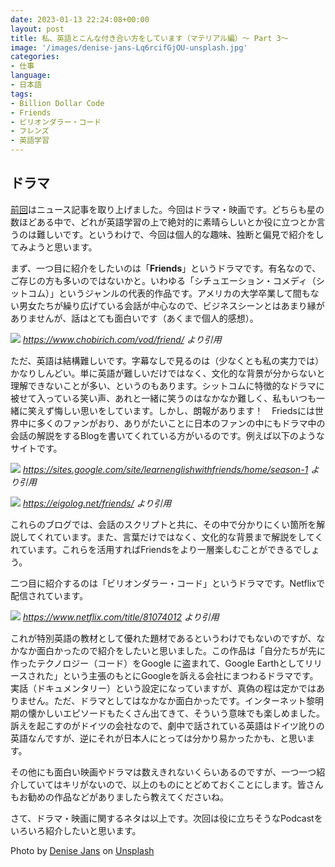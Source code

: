```yaml
---
date: 2023-01-13 22:24:08+00:00
layout: post
title: 私、英語とこんな付き合い方をしています（マテリアル編）〜 Part 3〜
image: '/images/denise-jans-Lq6rcifGjOU-unsplash.jpg'
categories:
- 仕事
language:
- 日本語
tags:
- Billion Dollar Code
- Friends
- ビリオンダラー・コード
- フレンズ
- 英語学習
---
```


## ドラマ


[前回](https://blog.shin.do/2023/01/how-i-work-with-english-with-materials-part2)はニュース記事を取り上げました。今回はドラマ・映画です。どちらも星の数ほどある中で、どれが英語学習の上で絶対的に素晴らしいとか役に立つとか言うのは難しいです。というわけで、今回は個人的な趣味、独断と偏見で紹介をしてみようと思います。

まず、一つ目に紹介をしたいのは「**Friends**」というドラマです。有名なので、ご存じの方も多いのではないかと。いわゆる「シチュエーション・コメディ（シットコム）」というジャンルの代表的作品です。アメリカの大学卒業して間もない男女たちが繰り広げている会話が中心なので、ビジネスシーンとはあまり縁がありませんが、話はとても面白いです（あくまで個人的感想）。

![]({{site.baseurl}}/images/Friends-1024x569.png)
*https://www.chobirich.com/vod/friend/ より引用*

ただ、英語は結構難しいです。字幕なしで見るのは（少なくとも私の実力では）かなりしんどい。単に英語が難しいだけではなく、文化的な背景が分からないと理解できないことが多い、というのもあります。シットコムに特徴的なドラマに被せて入っている笑い声、あれと一緒に笑うのはなかなか難しく、私もいつも一緒に笑えず悔しい思いをしています。しかし、朗報があります！　Friedsには世界中に多くのファンがおり、ありがたいことに日本のファンの中にもドラマ中の会話の解説をするBlogを書いてくれている方がいるのです。例えば以下のようなサイトです。

![]({{site.baseurl}}/images/Friends-Blog-1.png)
*https://sites.google.com/site/learnenglishwithfriends/home/season-1 より引用*

![]({{site.baseurl}}/images/Friends-Blog-2.png)
*https://eigolog.net/friends/ より引用*

これらのブログでは、会話のスクリプトと共に、その中で分かりにくい箇所を解説してくれています。また、言葉だけではなく、文化的な背景まで解説をしてくれています。これらを活用すればFriendsをより一層楽しむことができるでしょう。

二つ目に紹介するのは「ビリオンダラー・コード」というドラマです。Netflixで配信されています。

![]({{site.baseurl}}/images/Billion-Dollar-Code-1024x577.jpg)
*https://www.netflix.com/title/81074012 より引用*

これが特別英語の教材として優れた題材であるというわけでもないのですが、なかなか面白かったので紹介をしたいと思いました。この作品は「自分たちが先に作ったテクノロジー（コード）をGoogle に盗まれて、Google Earthとしてリリースされた」という主張のもとにGoogleを訴える会社にまつわるドラマです。実話（ドキュメンタリー）という設定になっていますが、真偽の程は定かではありません。ただ、ドラマとしてはなかなか面白かったです。インターネット黎明期の懐かしいエピソードもたくさん出てきて、そういう意味でも楽しめました。訴えを起こすのがドイツの会社なので、劇中で話されている英語はドイツ訛りの英語なんですが、逆にそれが日本人にとっては分かり易かったかも、と思います。

その他にも面白い映画やドラマは数えきれないくらいあるのですが、一つ一つ紹介していてはキリがないので、以上のものにとどめておくことにします。皆さんもお勧めの作品などがありましたら教えてくださいね。

さて、ドラマ・映画に関するネタは以上です。次回は役に立ちそうなPodcastをいろいろ紹介したいと思います。

Photo by [Denise Jans](https://unsplash.com/@dmjdenise?utm_source=unsplash&utm_medium=referral&utm_content=creditCopyText) on [Unsplash](https://unsplash.com/s/photos/movie?utm_source=unsplash&utm_medium=referral&utm_content=creditCopyText)
